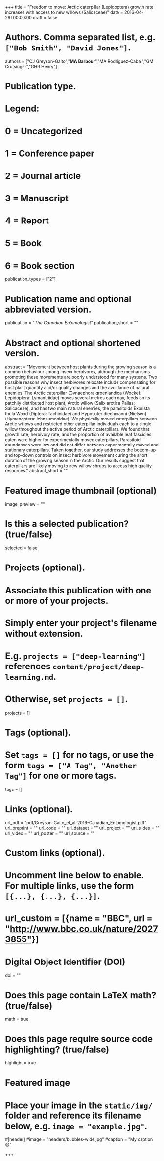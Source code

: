 +++
title = "Freedom to move: Arctic caterpillar (Lepidoptera) growth rate increases with access to new willows (Salicaceae)"
date = 2016-04-29T00:00:00
draft = false

# Authors. Comma separated list, e.g. `["Bob Smith", "David Jones"]`.
authors = ["CJ Greyson-Gaito","**MA Barbour**","MA Rodriguez-Cabal","GM Crutsinger","GHR Henry"]

# Publication type.
# Legend:
# 0 = Uncategorized
# 1 = Conference paper
# 2 = Journal article
# 3 = Manuscript
# 4 = Report
# 5 = Book
# 6 = Book section
publication_types = ["2"]

# Publication name and optional abbreviated version.
publication = "*The Canadian Entomologist*"
publication_short = ""

# Abstract and optional shortened version.
abstract = "Movement between host plants during the growing season is a common behaviour among insect herbivores, although the mechanisms promoting these movements are poorly understood for many systems. Two possible reasons why insect herbivores relocate include compensating for host plant quantity and/or quality changes and the avoidance of natural enemies. The Arctic caterpillar (Gynaephora groenlandica (Wocke); Lepidoptera: Lymantriidae) moves several metres each day, feeds on its patchily distributed host plant, Arctic willow (Salix arctica Pallas; Salicaceae), and has two main natural enemies, the parasitoids Exorista thula Wood (Diptera: Tachinidae) and Hyposoter diechmanni (Nielsen) (Hymenoptera: Ichneumonidae). We physically moved caterpillars between Arctic willows and restricted other caterpillar individuals each to a single willow throughout the active period of Arctic caterpillars. We found that growth rate, herbivory rate, and the proportion of available leaf fascicles eaten were higher for experimentally moved caterpillars. Parasitoid abundances were low and did not differ between experimentally moved and stationary caterpillars. Taken together, our study addresses the bottom–up and top–down controls on insect herbivore movement during the short duration of the growing season in the Arctic. Our results suggest that caterpillars are likely moving to new willow shrubs to access high quality resources."
abstract_short = ""

# Featured image thumbnail (optional)
image_preview = ""

# Is this a selected publication? (true/false)
selected = false

# Projects (optional).
#   Associate this publication with one or more of your projects.
#   Simply enter your project's filename without extension.
#   E.g. `projects = ["deep-learning"]` references `content/project/deep-learning.md`.
#   Otherwise, set `projects = []`.
projects = []

# Tags (optional).
#   Set `tags = []` for no tags, or use the form `tags = ["A Tag", "Another Tag"]` for one or more tags.
tags = []

# Links (optional).
url_pdf = "pdf/Greyson-Gaito_et_al-2016-Canadian_Entomologist.pdf"
url_preprint = ""
url_code = ""
url_dataset = ""
url_project = ""
url_slides = ""
url_video = ""
url_poster = ""
url_source = ""

# Custom links (optional).
#   Uncomment line below to enable. For multiple links, use the form `[{...}, {...}, {...}]`.
# url_custom = [{name = "BBC", url = "http://www.bbc.co.uk/nature/20273855"}]


# Digital Object Identifier (DOI)
doi = ""

# Does this page contain LaTeX math? (true/false)
math = true

# Does this page require source code highlighting? (true/false)
highlight = true

# Featured image
# Place your image in the `static/img/` folder and reference its filename below, e.g. `image = "example.jpg"`.
#[header]
#image = "headers/bubbles-wide.jpg"
#caption = "My caption :smile:"

+++
